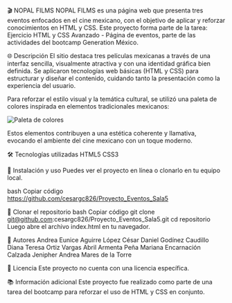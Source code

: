 🎬 NOPAL FILMS
NOPAL FILMS es una página web que presenta tres eventos enfocados en el cine mexicano, con el objetivo de aplicar y reforzar conocimientos en HTML y CSS. Este proyecto forma parte de la tarea: Ejercicio HTML y CSS Avanzado - Página de eventos, parte de las actividades del bootcamp Generation México.

🌐 Descripción
El sitio destaca tres películas mexicanas a través de una interfaz sencilla, visualmente atractiva y con una identidad gráfica bien definida.
Se aplicaron tecnologías web básicas (HTML y CSS) para estructurar y diseñar el contenido, cuidando tanto la presentación como la experiencia del usuario.

Para reforzar el estilo visual y la temática cultural, se utilizó una paleta de colores inspirada en elementos tradicionales mexicanos:

![Paleta de colores](recursos/imágenes/explicacion-pagina.png)


Estos elementos contribuyen a una estética coherente y llamativa, evocando el ambiente del cine mexicano con un toque moderno.

🛠️ Tecnologías utilizadas
HTML5
CSS3

🚀 Instalación y uso
Puedes ver el proyecto en línea o clonarlo en tu equipo local.

bash
Copiar código
https://github.com/cesargc826/Proyecto_Eventos_Sala5

🧭 Clonar el repositorio
bash
Copiar código
git clone git@github.com:cesargc826/Proyecto_Eventos_Sala5.git
cd repositorio
Luego abre el archivo index.html en tu navegador.

👥 Autores
Andrea Eunice Aguirre López
César Daniel Godínez Caudillo
Diana Teresa Ortiz Vargas
Abril Armenta Peña
Mariana Encarnación Calzada
Jenipher Andrea Mares de la Torre


📄 Licencia
Este proyecto no cuenta con una licencia específica.

📚 Información adicional
Este proyecto fue realizado como parte de una tarea del bootcamp para reforzar el uso de HTML y CSS en conjunto.